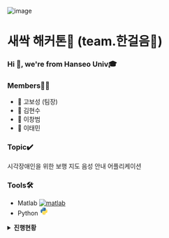 ![image](https://github.com/bs7301/dacon_sprout_hackathon/assets/155629366/3aed18fc-acff-498b-8d36-bddd1899e6ab) 
<h1 align="left">새싹 해커톤🌱  (team.한걸음👣)</h1>

<h3 align="left">Hi 👋, we're from Hanseo Univ🎓</h3>


<p align="left"> <h3 align="left">Members🧑‍💻</h3> </p>

- 🌱 고보성 (팀장) 
- 🌱 김현수
- 🌱 이창범
- 🌱 이태민

<p align="left"> <h3 align="left">Topic✔️</h3> </p>
시각장애인을 위한 보행 지도 음성 안내 어플리케이션

<p align="left"> <h3 align="left">Tools🛠️</h3> </p>

- Matlab <a href="https://www.linux.org/" target="_blank" rel="noreferrer"> <a href="https://www.mathworks.com/" target="_blank" rel="noreferrer"> <img src="https://upload.wikimedia.org/wikipedia/commons/2/21/Matlab_Logo.png" alt="matlab" width="20" height="20"/> </a>
- Python <a href="https://www.python.org" target="_blank" rel="noreferrer"> <img src="https://raw.githubusercontent.com/devicons/devicon/master/icons/python/python-original.svg" alt="python" width="20" height="20"/> </a>

<details>
  <summary><b>진행현황</b></summary>
  <div markdown="1">
    <ul>
      <li>7.9) open data 저장 </li>
      <pre>Ai hub : https://aihub.or.kr/aihubdata/data/view.do?currMenu=115&topMenu=100&aihubDataSe=realm&dataSetSn=189 </pre>
      <li>7.10) coco 형태의 json파일로 1차 가공</li>
      <li>7.20) surface 이미지에 대한 학습 및 예측 모델 구성</li>
      <pre>bs_code.ipynb 파일 참고</pre>
      <li>7.21) surface 예측 시연 </li>
      <pre>camera.jpg 카메라 사용, surface_test1.zip 파일 내의 이미지 파일 및 surface 시연1 참고</pre>
      <li>7.21) surface 예측에 tts 기능 추가 </li>
      <pre>surface_test1.zip 파일 내의 surface 시연2 참고</pre>
    </ul>
  </div>
</details>
